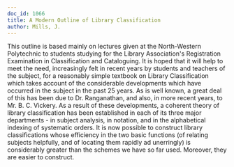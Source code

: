 ```yaml
---
doc_id: 1066
title: A Modern Outline of Library Classification
author: Mills, J.
---
```


This outline is based mainly on lectures given at the North-Western
Polytechnic to students studying for the Library Association's Registration
Examination in Classification and Cataloguing.
        It is hoped that it will help to meet the need, increasingly felt in 
recent years by students and teachers of the subject, for a reasonably simple
textbook on Library Classification which takes account of the considerable 
developments which have occurred in the subject in the past 25 years.  As is 
well known, a great deal of this has been due to Dr. Ranganathan, and also,
in more recent years, to Mr. B. C. Vickery.  As a result of these developments,
a coherent theory of library classification has been established in each
of its three major departments - in subject analysis, in notation, and in
the alphabetical indexing of systematic orders.  It is now possible to
construct library classifications whose efficiency in the two basic functions
(of relating subjects helpfully, and of locating them rapidly ad unerringly)
is considerably greater than the schemes we have so far used.  Moreover, they
are easier to construct.